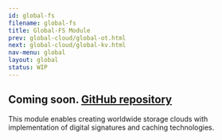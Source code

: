 ```yaml
---
id: global-fs
filename: global-fs
title: Global-FS Module
prev: global-cloud/global-ot.html
next: global-cloud/global-kv.html
nav-menu: global
layout: global
status: WIP
---
```


## Coming soon. [GitHub repository](https://github.com/softindex/datakernel/tree/master/global-fs)

This module enables creating worldwide storage clouds with implementation of digital signatures and caching technologies.
